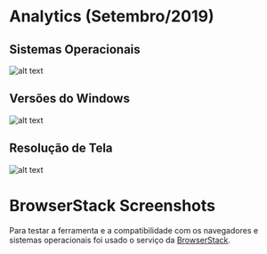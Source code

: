 # Analytics (Setembro/2019)

## Sistemas Operacionais

![alt text](https://raw.githubusercontent.com/dirceup/vitrine-design-responsivo/master/BrowserStack/Sistema_Operacional-Setembro-2019.png)

## Versões do Windows

![alt text](https://raw.githubusercontent.com/dirceup/vitrine-design-responsivo/master/BrowserStack/Versões_do_Windows-Setembro-2019.png)

## Resolução de Tela

![alt text](https://raw.githubusercontent.com/dirceup/vitrine-design-responsivo/master/BrowserStack/Resolução_de_Tela-Setembro-2019.png)

# BrowserStack Screenshots

Para testar a ferramenta e a compatibilidade com os navegadores e sistemas operacionais foi usado o serviço da [BrowserStack](https://www.browserstack.com).